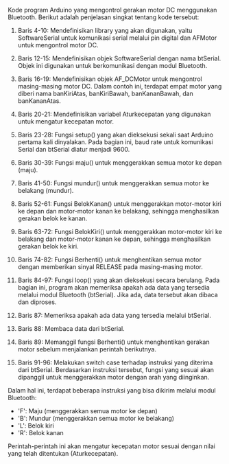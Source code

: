 Kode  program Arduino yang mengontrol gerakan motor DC menggunakan Bluetooth. Berikut adalah penjelasan singkat tentang kode tersebut:

1. Baris 4-10: Mendefinisikan library yang akan digunakan, yaitu SoftwareSerial untuk komunikasi serial melalui pin digital dan AFMotor untuk mengontrol motor DC.

2. Baris 12-15: Mendefinisikan objek SoftwareSerial dengan nama btSerial. Objek ini digunakan untuk berkomunikasi dengan modul Bluetooth.

3. Baris 16-19: Mendefinisikan objek AF_DCMotor untuk mengontrol masing-masing motor DC. Dalam contoh ini, terdapat empat motor yang diberi nama banKiriAtas, banKiriBawah, banKananBawah, dan banKananAtas.

4. Baris 20-21: Mendefinisikan variabel Aturkecepatan yang digunakan untuk mengatur kecepatan motor.

5. Baris 23-28: Fungsi setup() yang akan dieksekusi sekali saat Arduino pertama kali dinyalakan. Pada bagian ini, baud rate untuk komunikasi Serial dan btSerial diatur menjadi 9600.

6. Baris 30-39: Fungsi maju() untuk menggerakkan semua motor ke depan (maju).

7. Baris 41-50: Fungsi mundur() untuk menggerakkan semua motor ke belakang (mundur).

8. Baris 52-61: Fungsi BelokKanan() untuk menggerakkan motor-motor kiri ke depan dan motor-motor kanan ke belakang, sehingga menghasilkan gerakan belok ke kanan.

9. Baris 63-72: Fungsi BelokKiri() untuk menggerakkan motor-motor kiri ke belakang dan motor-motor kanan ke depan, sehingga menghasilkan gerakan belok ke kiri.

10. Baris 74-82: Fungsi Berhenti() untuk menghentikan semua motor dengan memberikan sinyal RELEASE pada masing-masing motor.

11. Baris 84-97: Fungsi loop() yang akan dieksekusi secara berulang. Pada bagian ini, program akan memeriksa apakah ada data yang tersedia melalui modul Bluetooth (btSerial). Jika ada, data tersebut akan dibaca dan diproses.

12. Baris 87: Memeriksa apakah ada data yang tersedia melalui btSerial.

13. Baris 88: Membaca data dari btSerial.

14. Baris 89: Memanggil fungsi Berhenti() untuk menghentikan gerakan motor sebelum menjalankan perintah berikutnya.

15. Baris 91-96: Melakukan switch case terhadap instruksi yang diterima dari btSerial. Berdasarkan instruksi tersebut, fungsi yang sesuai akan dipanggil untuk menggerakkan motor dengan arah yang diinginkan.

Dalam hal ini, terdapat beberapa instruksi yang bisa dikirim melalui modul Bluetooth:
- 'F': Maju (menggerakkan semua motor ke depan)
- 'B': Mundur (menggerakkan semua motor ke belakang)
- 'L': Belok kiri
- 'R': Belok kanan

Perintah-perintah ini akan mengatur kecepatan motor sesuai dengan nilai yang telah ditentukan (Aturkecepatan).